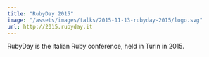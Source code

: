 ```yaml
---
title: "RubyDay 2015"
image: "/assets/images/talks/2015-11-13-rubyday-2015/logo.svg"
url: http://2015.rubyday.it
---
```


RubyDay is the italian Ruby conference, held in Turin in 2015.
